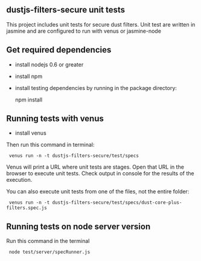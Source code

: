 dustjs-filters-secure unit tests
------------------------
This project includes unit tests for secure dust filters. Unit test are written in jasmine and are configured to run with venus or jasmine-node

Get required dependencies
------------------------------------

* install nodejs 0.6 or greater 
* install npm
* install testing dependencies by running in the package directory:


     npm install


Running tests with venus 
------------------------------------

* install venus

Then run this command in terminal:

     venus run -n -t dustjs-filters-secure/test/specs

Venus will print a URL where unit tests are stages. Open that URL in the browser to execute unit tests. Check output in console for the results of the execution.

You can also execute unit tests from one of the files, not the entire folder:

     venus run -n -t dustjs-filters-secure/test/specs/dust-core-plus-filters.spec.js


Running tests on node server version 
------------------------------------

Run this command in the terminal

     node test/server/specRunner.js